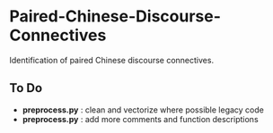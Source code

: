 # Paired-Chinese-Discourse-Connectives
Identification of paired Chinese discourse connectives.


## To Do

* **preprocess.py** : clean and vectorize where possible legacy code
* **preprocess.py** : add more comments and function descriptions
